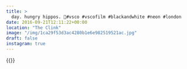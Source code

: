 ```yaml
---
title: >
  day. hungry hippos. 🍔#vsco #vscofilm #blackandwhite #neon #london
date: 2016-09-21T12:11:22+00:00
location: "The Clink"
image: "/img/1ca29f53d3ac4280b1e6e982519521ac.jpg"
draft: false
instagram: true
---
```


{{<photo src="/img/1ca29f53d3ac4280b1e6e982519521ac.jpg">}}

